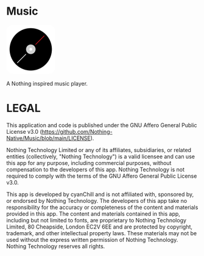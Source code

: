 # Music

<img src="src/assets/images/icon.png" alt="Music Logo" width="128" style="border-radius:1rem" />

A Nothing inspired music player.

# LEGAL

This application and code is published under the GNU Affero General Public License v3.0 (https://github.com/Nothing-Native/Music/blob/main/LICENSE).

Nothing Technology Limited or any of its affiliates, subsidiaries, or related entities (collectively, "Nothing Technology") is a valid licensee and can use this app for any purpose, including commercial purposes, without compensation to the developers of this app. Nothing Technology is not required to comply with the terms of the GNU Affero General Public License v3.0.

This app is developed by cyanChill and is not affiliated with, sponsored by, or endorsed by Nothing Technology. The developers of this app take no responsibility for the accuracy or completeness of the content and materials provided in this app. The content and materials contained in this app, including but not limited to fonts, are proprietary to Nothing Technology Limited, 80 Cheapside, London EC2V 6EE and are protected by copyright, trademark, and other intellectual property laws. These materials may not be used without the express written permission of Nothing Technology. Nothing Technology reserves all rights.
